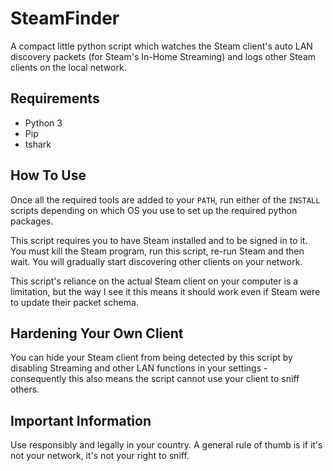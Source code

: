 # SteamFinder
 
A compact little python script which watches the Steam client's auto LAN discovery packets (for Steam's In-Home Streaming) and logs other Steam clients on the local network.

## Requirements

- Python 3
- Pip
- tshark

## How To Use

Once all the required tools are added to your `PATH`, run either of the `INSTALL` scripts depending on which OS you use to set up the required python packages.

This script requires you to have Steam installed and to be signed in to it. You must kill the Steam program, run this script, re-run Steam and then wait. You will gradually start discovering other clients on your network.

This script's reliance on the actual Steam client on your computer is a limitation, but the way I see it this means it should work even if Steam were to update their packet schema.

## Hardening Your Own Client

You can hide your Steam client from being detected by this script by disabling Streaming and other LAN functions in your settings - consequently this also means the script cannot use your client to sniff others.

## Important Information

Use responsibly and legally in your country. A general rule of thumb is if it's not your network, it's not your right to sniff. 
